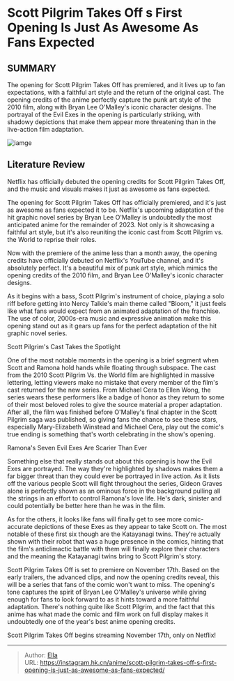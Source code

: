 # Scott Pilgrim Takes Off s First Opening Is Just As Awesome As Fans Expected


## SUMMARY 



  The opening for Scott Pilgrim Takes Off has premiered, and it lives up to fan expectations, with a faithful art style and the return of the original cast.   The opening credits of the anime perfectly capture the punk art style of the 2010 film, along with Bryan Lee O&#39;Malley&#39;s iconic character designs.   The portrayal of the Evil Exes in the opening is particularly striking, with shadowy depictions that make them appear more threatening than in the live-action film adaptation.  

![iamge](https://static1.srcdn.com/wordpress/wp-content/uploads/2023/10/scott-pilgrim-takes-off-opening-credits.jpg)

## Literature Review

Netflix has officially debuted the opening credits for Scott Pilgrim Takes Off, and the music and visuals makes it just as awesome as fans expected.




The opening for Scott Pilgrim Takes Off has officially premiered, and it&#39;s just as awesome as fans expected it to be. Netflix&#39;s upcoming adaptation of the hit graphic novel series by Bryan Lee O&#39;Malley is undoubtedly the most anticipated anime for the remainder of 2023. Not only is it showcasing a faithful art style, but it&#39;s also reuniting the iconic cast from Scott Pilgrim vs. the World to reprise their roles.




Now with the premiere of the anime less than a month away, the opening credits have officially debuted on Netflix&#39;s YouTube channel, and it&#39;s absolutely perfect. It&#39;s a beautiful mix of punk art style, which mimics the opening credits of the 2010 film, and Bryan Lee O&#39;Malley&#39;s iconic character designs.


 

As it begins with a bass, Scott Pilgrim&#39;s instrument of choice, playing a solo riff before getting into Nercy Talkie&#39;s main theme called &#34;Bloom,&#34; it just feels like what fans would expect from an animated adaptation of the franchise. The use of color, 2000s-era music and expressive animation make this opening stand out as it gears up fans for the perfect adaptation of the hit graphic novel series.


 Scott Pilgrim&#39;s Cast Takes the Spotlight 
          




One of the most notable moments in the opening is a brief segment when Scott and Ramona hold hands while floating through subspace. The cast from the 2010 Scott Pilgrim Vs. the World film are highlighted in massive lettering, letting viewers make no mistake that every member of the film&#39;s cast returned for the new series. From Michael Cera to Ellen Wong, the series wears these performers like a badge of honor as they return to some of their most beloved roles to give the source material a proper adaptation. After all, the film was finished before O&#39;Malley&#39;s final chapter in the Scott Pilgrim saga was published, so giving fans the chance to see these stars, especially Mary-Elizabeth Winstead and Michael Cera, play out the comic&#39;s true ending is something that&#39;s worth celebrating in the show&#39;s opening.



 Ramona&#39;s Seven Evil Exes Are Scarier Than Ever 
          




Something else that really stands out about this opening is how the Evil Exes are portrayed. The way they&#39;re highlighted by shadows makes them a far bigger threat than they could ever be portrayed in live action. As it lists off the various people Scott will fight throughout the series, Gideon Graves alone is perfectly shown as an ominous force in the background pulling all the strings in an effort to control Ramona&#39;s love life. He&#39;s dark, sinister and could potentially be better here than he was in the film.

As for the others, it looks like fans will finally get to see more comic-accurate depictions of these Exes as they appear to take Scott on. The most notable of these first six though are the Katayanagi twins. They&#39;re actually shown with their robot that was a huge presence in the comics, hinting that the film&#39;s anticlimactic battle with them will finally explore their characters and the meaning the Katayanagi twins bring to Scott Pilgrim&#39;s story.

Scott Pilgrim Takes Off is set to premiere on November 17th. Based on the early trailers, the advanced clips, and now the opening credits reveal, this will be a series that fans of the comic won&#39;t want to miss. The opening&#39;s tone captures the spirit of Bryan Lee O&#39;Malley&#39;s universe while giving enough for fans to look forward to as it hints toward a more faithful adaptation. There&#39;s nothing quite like Scott Pilgrim, and the fact that this anime has what made the comic and film work on full display makes it undoubtedly one of the year&#39;s best anime opening credits.




Scott Pilgrim Takes Off begins streaming November 17th, only on Netflix!



---

> Author: [Ella](https://instagram.hk.cn/)  
> URL: https://instagram.hk.cn/anime/scott-pilgrim-takes-off-s-first-opening-is-just-as-awesome-as-fans-expected/  

